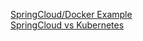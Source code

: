 [SpringCloud/Docker Example](https://dzone.com/articles/microservice-architecture-with-spring-cloud-and-do)  
[SpringCloud vs Kubernetes](https://dzone.com/articles/deploying-microservices-spring-cloud-vs-kubernetes)
